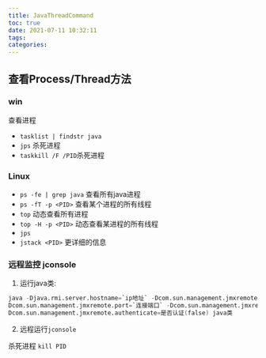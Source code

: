 ```yaml
---
title: JavaThreadCommand
toc: true
date: 2021-07-11 10:32:11
tags:
categories:
---
```

## 查看Process/Thread方法
### win
查看进程
- `tasklist | findstr java`
- `jps`
杀死进程
- `taskkill /F /PID`杀死进程

### Linux
- `ps -fe | grep java` 查看所有java进程
- `ps -fT -p <PID>` 查看某个进程的所有线程
- `top` 动态查看所有进程
- `top -H -p <PID>` 动态查看某进程的所有线程
- `jps`
- `jstack <PID>` 更详细的信息

### 远程监控 jconsole
1. 运行java类:
```s
java -Djava.rmi.server.hostname=`ip地址` -Dcom.sun.management.jmxremote -
Dcom.sun.management.jmxremote.port=`连接端口` -Dcom.sun.management.jmxremote.ssl=是否安全连接(false) -
Dcom.sun.management.jmxremote.authenticate=是否认证(false) java类
```
2. 远程运行`jconsole`

杀死进程
`kill PID`